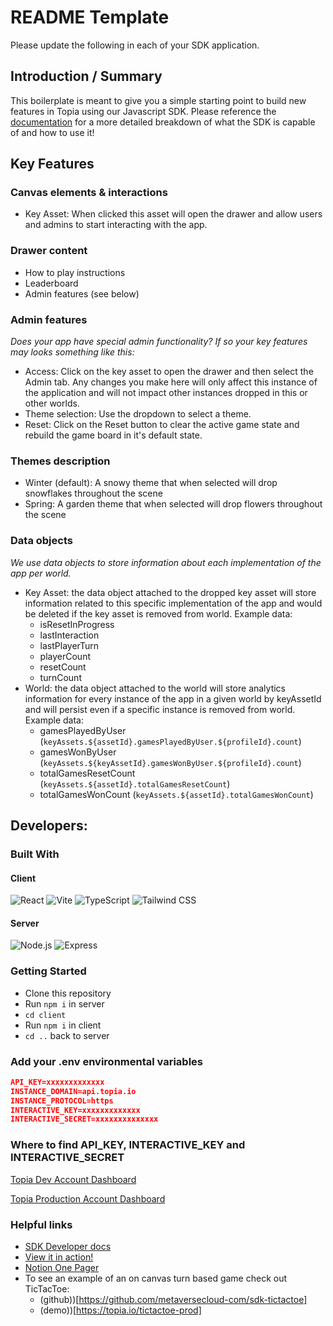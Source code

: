 # README Template

Please update the following in each of your SDK application.

## Introduction / Summary

This boilerplate is meant to give you a simple starting point to build new features in Topia using our Javascript SDK. Please reference the [documentation](https://metaversecloud-com.github.io/mc-sdk-js/index.html) for a more detailed breakdown of what the SDK is capable of and how to use it!

## Key Features

### Canvas elements & interactions

- Key Asset: When clicked this asset will open the drawer and allow users and admins to start interacting with the app.

### Drawer content

- How to play instructions
- Leaderboard
- Admin features (see below)

### Admin features

_Does your app have special admin functionality? If so your key features may looks something like this:_

- Access: Click on the key asset to open the drawer and then select the Admin tab. Any changes you make here will only affect this instance of the application and will not impact other instances dropped in this or other worlds.
- Theme selection: Use the dropdown to select a theme.
- Reset: Click on the Reset button to clear the active game state and rebuild the game board in it's default state.

### Themes description

- Winter (default): A snowy theme that when selected will drop snowflakes throughout the scene
- Spring: A garden theme that when selected will drop flowers throughout the scene

### Data objects

_We use data objects to store information about each implementation of the app per world._

- Key Asset: the data object attached to the dropped key asset will store information related to this specific implementation of the app and would be deleted if the key asset is removed from world. Example data:
  - isResetInProgress
  - lastInteraction
  - lastPlayerTurn
  - playerCount
  - resetCount
  - turnCount
- World: the data object attached to the world will store analytics information for every instance of the app in a given world by keyAssetId and will persist even if a specific instance is removed from world. Example data:
  - gamesPlayedByUser (`keyAssets.${assetId}.gamesPlayedByUser.${profileId}.count`)
  - gamesWonByUser (`keyAssets.${keyAssetId}.gamesWonByUser.${profileId}.count`)
  - totalGamesResetCount (`keyAssets.${assetId}.totalGamesResetCount`)
  - totalGamesWonCount (`keyAssets.${assetId}.totalGamesWonCount`)

## Developers:

### Built With

#### Client

![React](https://img.shields.io/badge/react-%2320232a.svg?style=for-the-badge&logo=react&logoColor=%2361DAFB)
![Vite](https://img.shields.io/badge/vite-%23646CFF.svg?style=for-the-badge&logo=vite&logoColor=white)
![TypeScript](https://img.shields.io/badge/typescript-%23007ACC.svg?style=for-the-badge&logo=typescript&logoColor=white)
![Tailwind CSS](https://img.shields.io/badge/tailwindcss-%2338B2AC.svg?style=for-the-badge&logo=tailwind-css&logoColor=white)

#### Server

![Node.js](https://img.shields.io/badge/node.js-%2343853D.svg?style=for-the-badge&logo=node.js&logoColor=white)
![Express](https://img.shields.io/badge/express-%23000000.svg?style=for-the-badge&logo=express&logoColor=white)

### Getting Started

- Clone this repository
- Run `npm i` in server
- `cd client`
- Run `npm i` in client
- `cd ..` back to server

### Add your .env environmental variables

```json
API_KEY=xxxxxxxxxxxxx
INSTANCE_DOMAIN=api.topia.io
INSTANCE_PROTOCOL=https
INTERACTIVE_KEY=xxxxxxxxxxxxx
INTERACTIVE_SECRET=xxxxxxxxxxxxxx
```

### Where to find API_KEY, INTERACTIVE_KEY and INTERACTIVE_SECRET

[Topia Dev Account Dashboard](https://dev.topia.io/t/dashboard/integrations)

[Topia Production Account Dashboard](https://topia.io/t/dashboard/integrations)

### Helpful links

- [SDK Developer docs](https://metaversecloud-com.github.io/mc-sdk-js/index.html)
- [View it in action!](topia.io/appname-prod)
- [Notion One Pager](https://www.notion.so/topiaio/6257c74f9532449b842cfe557975c826?v=8cdffb024588478caeee0cecb8989e82&pvs=4)
- To see an example of an on canvas turn based game check out TicTacToe:
  - (github))[https://github.com/metaversecloud-com/sdk-tictactoe]
  - (demo))[https://topia.io/tictactoe-prod]
